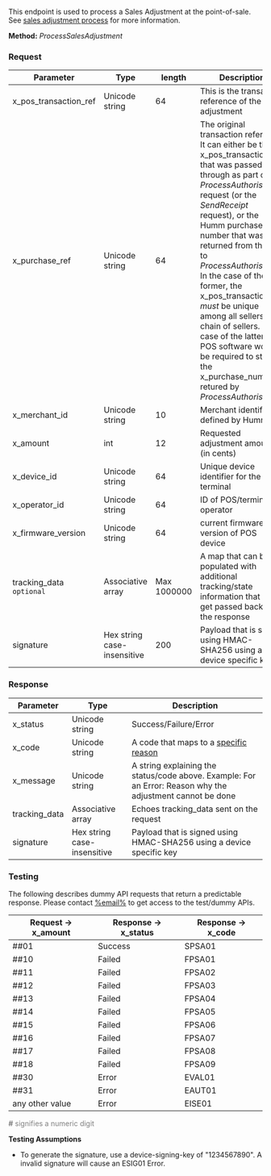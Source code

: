 This endpoint is used to process a Sales Adjustment at the point-of-sale. See <a href="/process/sales_adjustment/">sales adjustment process</a> for more information.

**Method:** *ProcessSalesAdjustment*

<h3>Request</h3>

Parameter | Type | length | Description
----------|------|--------|------------
x_pos_transaction_ref | Unicode string | 64 | This is the transaction reference of the sales adjustment
x_purchase_ref | Unicode string | 64 | The original transaction reference.<br/>It can either be the x_pos_transaction_ref that was passed through as part of the *ProcessAuthorisation* request (or the *SendReceipt* request), or the Humm purchase number that was returned from the call to *ProcessAuthorisation*. In the case of the former, the x_pos_transaction_ref *must* be unique among all sellers in a chain of sellers. In the case of the latter, the POS software would be required to store the x_purchase_numer retured by *ProcessAuthorisation*.
x_merchant_id | Unicode string | 10 | Merchant identifier as defined by Humm
x_amount | int | 12 | Requested adjustment amount (in cents)
x_device_id | Unicode string | 64 | Unique device identifier for the POS terminal
x_operator_id | Unicode string | 64 | ID of POS/terminal operator
x_firmware_version | Unicode string | 64 | current firmware version of POS device
tracking_data <code class="optional">optional</code> | Associative array | Max 1000000 | A map that can be populated with additional tracking/state information that will get passed back in the response
signature | Hex string case-insensitive | 200 | Payload that is signed using HMAC-SHA256 using a device specific key

<h3>Response</h3>

Parameter | Type | Description
-----------|------|-------------
x_status | Unicode string | Success/Failure/Error
x_code | Unicode string | A code that maps to a <a href="/api_information/status_codes/">specific reason</a>
x_message | Unicode string | A string explaining the status/code above. Example: For an Error: Reason why the adjustment cannot be done
tracking_data | Associative array | Echoes tracking_data sent on the request
signature | Hex string case-insensitive | Payload that is signed using HMAC-SHA256 using a device specific key

<h3>Testing</h3>

The following describes dummy API requests that return a predictable response. Please contact <a href="mailto:%email%">%email%</a> to get access to the test/dummy APIs.

Request -> x_amount | Response -> x_status | Response -> x_code
-----------|-----------|-----------
##01 | Success | SPSA01
##10 | Failed | FPSA01
##11 | Failed | FPSA02
##12 | Failed | FPSA03
##13 | Failed | FPSA04
##14 | Failed | FPSA05
##15 | Failed | FPSA06
##16 | Failed | FPSA07
##17 | Failed | FPSA08
##18 | Failed | FPSA09
##30 | Error | EVAL01
##31 | Error | EAUT01
any other value | Error | EISE01

<span style="color:grey;"><b>#</b> signifies a numeric digit</span>

**Testing Assumptions**

* To generate the signature, use a device-signing-key of "1234567890". A invalid signature will cause an ESIG01 Error.
